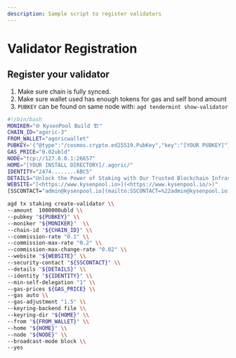 ```yaml
---
description: Sample script to register validators
---
```


# Validator Registration

## Register your validator

1. Make sure chain is fully synced.
2. Make sure wallet used has enough tokens for gas and self bond amount
3. `PUBKEY` can be found on same node with: `agd tendermint show-validator`

```bash
#!/bin/bash
MONIKER="🌐 KysenPool Build 🏗️"
CHAIN_ID="agoric-3"
FROM_WALLET="agoricwallet"
PUBKEY='{"@type":"/cosmos.crypto.ed25519.PubKey","key":"[YOUR PUBKEY]"}'
GAS_PRICE="0.02ubld"
NODE="tcp://127.0.0.1:26657"
HOME="[YOUR INSTALL DIRECTORY]/.agoric/"
IDENTITY="2474........6BC5"
DETAILS="Unlock the Power of Staking with Our Trusted Blockchain Infrastructure Services"
WEBSITE="[<https://www.kysenpool.io>](<https://www.kysenpool.io/>)"
[SSCONTACT="admin@kysenpool.io](mailto:SSCONTACT=%22admin@kysenpool.io)"

agd tx staking create-validator \\
--amount  1000000ubld \\
--pubkey "${PUBKEY}" \\
--moniker "${MONIKER}"  \\
--chain-id "${CHAIN_ID}" \\
--commission-rate "0.1" \\
--commission-max-rate "0.2" \\
--commission-max-change-rate "0.02" \\
--website "${WEBSITE}" \\
--security-contact "${SSCONTACT}" \\
--details "${DETAILS}" \\
--identity "${IDENTITY}" \\
--min-self-delegation "1" \\
--gas-prices ${GAS_PRICE} \\
--gas auto \\
--gas-adjustment "1.5" \\
--keyring-backend file \\
--keyring-dir "${HOME}" \\
--from "${FROM_WALLET}" \\
--home "${HOME}" \\
--node "${NODE}" \\
--broadcast-mode block \\
--yes
```

